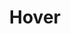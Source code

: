 ---
blog: http://hover.com/blog/
facebook: https://facebook.com/hover
git: https://github.com/impressiver/5092952
instagram: https://instagram.com/hover_domains
logohandle: hover
sort: hover
title: Hover
twitter: https://x.com/hover
website: https://www.hover.com/
---